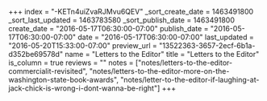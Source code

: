 +++
index = "-KETn4uiZvaRJMvu6QEV"
_sort_create_date = 1463491800
_sort_last_updated = 1463783580
_sort_publish_date = 1463491800
create_date = "2016-05-17T06:30:00-07:00"
publish_date = "2016-05-17T06:30:00-07:00"
date = "2016-05-17T06:30:00-07:00"
last_updated = "2016-05-20T15:33:00-07:00"
preview_url = "13522363-3657-2ecf-6b1a-d352be69578d"
name = "Letters to the Editor"
title = "Letters to the Editor"
is_column = true
reviews = ""
notes = ["notes/letters-to-the-editor-commercialit-revisited", "notes/letters-to-the-editor-more-on-the-washington-state-book-awards", "notes/letter-to-the-editor-if-laughing-at-jack-chick-is-wrong-i-dont-wanna-be-right"]
+++

